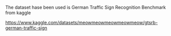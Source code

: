 The dataset hase been used is German Traffic Sign Recognition Benchmark from kaggle

https://www.kaggle.com/datasets/meowmeowmeowmeowmeow/gtsrb-german-traffic-sign
